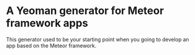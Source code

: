 # A Yeoman generator for Meteor framework apps

This generator used to be your starting point when you going to develop an app based on the Meteor framework.
